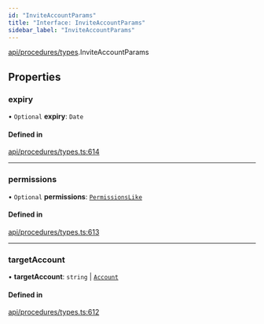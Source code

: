 ```yaml
---
id: "InviteAccountParams"
title: "Interface: InviteAccountParams"
sidebar_label: "InviteAccountParams"
---
```


[api/procedures/types](../../../../../modules/API/Procedures/Types/Types.md).InviteAccountParams

## Properties

### expiry

• `Optional` **expiry**: `Date`

#### Defined in

[api/procedures/types.ts:614](https://github.com/PolymeshAssociation/polymesh-sdk/blob/8a9e72221/src/api/procedures/types.ts#L614)

___

### permissions

• `Optional` **permissions**: [`PermissionsLike`](../../../../../modules/API/Entities/Types/Types.md#permissionslike)

#### Defined in

[api/procedures/types.ts:613](https://github.com/PolymeshAssociation/polymesh-sdk/blob/8a9e72221/src/api/procedures/types.ts#L613)

___

### targetAccount

• **targetAccount**: `string` \| [`Account`](../../../../../classes/API/Entities/Account/Account.md)

#### Defined in

[api/procedures/types.ts:612](https://github.com/PolymeshAssociation/polymesh-sdk/blob/8a9e72221/src/api/procedures/types.ts#L612)
